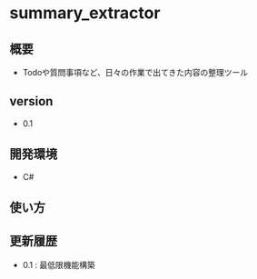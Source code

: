 # summary_extractor
## 概要
- Todoや質問事項など、日々の作業で出てきた内容の整理ツール

## version
- 0.1

## 開発環境
- C#

## 使い方


## 更新履歴
- 0.1 : 最低限機能構築